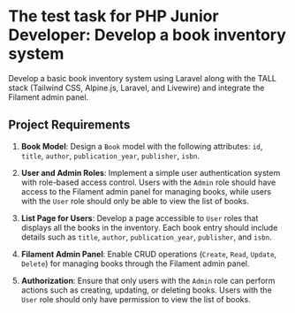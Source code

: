 # The test task for PHP Junior Developer: Develop a book inventory system

Develop a basic book inventory system using Laravel along with the TALL stack (Tailwind CSS, Alpine.js, Laravel, and Livewire) and integrate the Filament admin panel.

## Project Requirements

1. **Book Model**: Design a `Book` model with the following attributes: `id`, `title`, `author`, `publication_year`, `publisher`, `isbn`.

2. **User and Admin Roles**: Implement a simple user authentication system with role-based access control. Users with the `Admin` role should have access to the Filament admin panel for managing books, while users with the `User` role should only be able to view the list of books.

3. **List Page for Users**: Develop a page accessible to `User` roles that displays all the books in the inventory. Each book entry should include details such as `title`, `author`, `publication_year`, `publisher`, and `isbn`.

4. **Filament Admin Panel**: Enable CRUD operations (`Create`, `Read`, `Update`, `Delete`) for managing books through the Filament admin panel.

5. **Authorization**: Ensure that only users with the `Admin` role can perform actions such as creating, updating, or deleting books. Users with the `User` role should only have permission to view the list of books.
